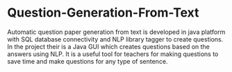 # Question-Generation-From-Text
Automatic question paper generation from text is developed in java platform with SQL database connectivity and NLP library tagger to create questions. In the project their is a Java GUI which creates questions based on the answers using NLP. It is a useful tool for teachers for making questions to save time and make questions for any type of sentence.
